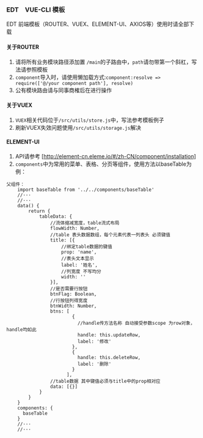 ### EDT　VUE-CLI 模板

EDT 前端模板（ROUTER、VUEX、ELEMENT-UI、AXIOS等）使用时请全部下载

#### 关于ROUTER
1. 请将所有业务模块路径添加置 ``/main``的子路由中，``path``请勿带第一个斜杠，写法请参照模板
2. ``component``导入时，请使用懒加载方式:``component:resolve => require(['@/your component path'], resolve)``
3. 公有模块路由请与同事商榷后在进行操作

#### 关于VUEX

1. ``VUEX``相关代码位于``/src/utils/store.js``中，写法参考模板例子
2. 刷新VUEX失效问题使用``/src/utils/storage.js``解决

#### ELEMENT-UI
1. API请参考 [http://element-cn.eleme.io/#/zh-CN/component/installation]
2. ``components``中为常用的菜单、表格、分页等组件，使用方法以baseTable为例：
```
父组件：
    import baseTable from '../../components/baseTable'
    //···
    //···
    data() {
        return {
            tableData: {
                //流体缩减宽度，table流式布局
                flowWidth: Number,
                //table 表头数据数组，每个元素代表一列表头 必须键值
                title: [{
                    //绑定table数据的键值
                    prop: 'name',
                    //表头文本显示
                    label: '姓名',
                    //列宽度 不写均分
                    width: ''
                }],
                //是否需要行按钮
                btnFlag: Boolean,
                //行按钮列得宽度
                btnWidth: Number,
                btns: [
                        {
                          //handle传方法名称 自动接受参数scope 为row对象，handle均如此
                          handle: this.updateRow,
                          label: '修改'
                        },
                        {
                          handle: this.deleteRow,
                          label: '删除'
                        }
                      ],
                //table数据 其中键值必须与title中的prop相对应
                data: [{}]
            }
        }
    }
    components: {
      baseTable
    }
    //···
    //···

```
 
